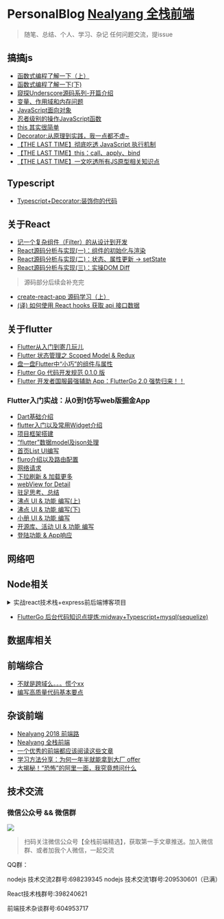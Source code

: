 # PersonalBlog [Nealyang 全栈前端](https://github.com/Nealyang/PersonalBlog/issues/46)
> 随笔、总结、个人、学习、杂记  任何问题交流，提issue


## 搞搞js

- [函数式编程了解一下（上）](./2018/函数式编程了解一下（上）.md)
- [ 函数式编程了解一下(下) ](./2018/函数式编程了解一下(下).md)
- [ 窥探Underscore源码系列-开篇介绍 ](./2018/窥探Underscore源码系列-开篇介绍.md)
- [变量、作用域和内存问题](./OnceTheBlog/变量、作用域和内存问题.md)
- [JavaScript面向对象](https://github.com/Nealyang/YOU-SHOULD-KNOW-JS/blob/master/doc/basic_js/prototype-based.md)
- [忍者级别的操作JavaScript函数](https://github.com/Nealyang/YOU-SHOULD-KNOW-JS/blob/master/doc/basic_js/%E5%BF%8D%E8%80%85%E7%BA%A7%E5%88%AB%E7%9A%84%E6%93%8D%E4%BD%9C%E5%87%BD%E6%95%B0.md)
- [this 其实很简单](https://github.com/Nealyang/YOU-SHOULD-KNOW-JS/blob/master/doc/basic_js/%E5%BD%BB%E5%BA%95%E6%98%8E%E7%99%BDthis%E6%8C%87%E5%90%91.md?1536536968756)
- [Decorator:从原理到实践，我一点都不虚~](https://github.com/Nealyang/PersonalBlog/issues/35)
- [【THE LAST TIME】彻底吃透 JavaScript 执行机制](https://github.com/Nealyang/PersonalBlog/issues/55)
- [【THE LAST TIME】this：call、apply、bind](https://github.com/Nealyang/PersonalBlog/issues/56)
- [【THE LAST TIME】一文吃透所有JS原型相关知识点](https://github.com/Nealyang/PersonalBlog/issues/57)

## Typescript
- [Typescript+Decorator:装饰你的代码](https://github.com/Nealyang/PersonalBlog/issues/59)

## 关于React
- [记一个复杂组件（Filter）的从设计到开发](https://github.com/Nealyang/PersonalBlog/issues/47)
- [ React源码分析与实现(一)：组件的初始化与渲染 ](./2018/React源码分析与实现(一)：组件的初始化与渲染.md)
- [React源码分析与实现(二)：状态、属性更新 -> setState](https://github.com/Nealyang/PersonalBlog/blob/master/2018/React%E6%BA%90%E7%A0%81%E5%88%86%E6%9E%90%E4%B8%8E%E5%AE%9E%E7%8E%B0(%E4%BA%8C)%EF%BC%9A%E7%8A%B6%E6%80%81%E3%80%81%E5%B1%9E%E6%80%A7%E6%9B%B4%E6%96%B0%20-%3E%20setState.md)
- [React源码分析与实现(三)：实操DOM Diff ](https://github.com/Nealyang/PersonalBlog/issues/2)
> 源码部分后续会补充完

- [create-react-app 源码学习（上）](https://github.com/Nealyang/PersonalBlog/issues/36)
- [(译) 如何使用 React hooks 获取 api 接口数据](https://github.com/Nealyang/PersonalBlog/issues/51)


## 关于flutter
- [Flutter从入门到寄几玩儿](https://github.com/Nealyang/PersonalBlog/issues/11)
- [Flutter 状态管理之 Scoped Model & Redux](https://github.com/Nealyang/PersonalBlog/issues/12)
- [盘一盘Flutter中“小巧”的组件与属性](https://github.com/Nealyang/PersonalBlog/issues/14)
- [Flutter Go 代码开发规范 0.1.0 版](https://github.com/Nealyang/PersonalBlog/issues/34)
- [Flutter 开发者国服最强辅助 App：FlutterGo 2.0 强势归来！！](https://github.com/Nealyang/PersonalBlog/issues/52)

### Flutter入门实战：从0到1仿写web版掘金App
- [Dart基础介绍](https://github.com/Nealyang/PersonalBlog/issues/18)
- [flutter入门以及常用Widget介绍](https://github.com/Nealyang/PersonalBlog/issues/19)
- [项目框架搭建](https://github.com/Nealyang/PersonalBlog/issues/20)
- [“flutter”数据model及json处理](https://github.com/Nealyang/PersonalBlog/issues/21)
- [首页List UI编写](https://github.com/Nealyang/PersonalBlog/issues/22)
- [fluro介绍以及路由配置](https://github.com/Nealyang/PersonalBlog/issues/23)
- [网络请求](https://github.com/Nealyang/PersonalBlog/issues/24)
- [下拉刷新 & 加载更多](https://github.com/Nealyang/PersonalBlog/issues/25)
- [webView for Detail](https://github.com/Nealyang/PersonalBlog/issues/26)
- [驻足思考、总结](https://github.com/Nealyang/PersonalBlog/issues/27)
- [沸点 UI & 功能 编写(上)](https://github.com/Nealyang/PersonalBlog/issues/28)
- [沸点 UI & 功能 编写(下)](https://github.com/Nealyang/PersonalBlog/issues/29)
- [小册 UI & 功能 编写](https://github.com/Nealyang/PersonalBlog/issues/30)
- [开源库、活动 UI & 功能 编写](https://github.com/Nealyang/PersonalBlog/issues/31)
- [登陆功能 & App响应](https://github.com/Nealyang/PersonalBlog/issues/32)


## 网络吧

## Node相关

<details>
<summary>实战react技术栈+express前后端博客项目</summary>
<pre>

<a href="https://github.com/Nealyang/React-Express-Blog-Demo/tree/master/record/doc/00_预热一波.md">预热一波</a>

<a href="https://github.com/Nealyang/React-Express-Blog-Demo/tree/master/record/doc/01_整体项目结构搭建、state状态树设计.md">整体项目结构搭建、state状态树设计</a>

<a href="https://github.com/Nealyang/React-Express-Blog-Demo/tree/master/record/doc/03_后端路由、代理以及静态资源托管等其他配置说明.md">后端路由、代理以及静态资源托管等其他配置说明</a>

<a href="https://github.com/Nealyang/React-Express-Blog-Demo/tree/master/record/doc/04_博客首页代码编写以及redux-saga组织.md">博客首页代码编写以及redux-saga组织</a>

<a href="https://github.com/Nealyang/React-Express-Blog-Demo/tree/master/record/doc/05_前后端实现登录功能.md">前后端实现登录功能</a>

<a href="https://github.com/Nealyang/React-Express-Blog-Demo/tree/master/record/doc/06_使用session实现免登陆+管理后台权限验证.md">使用session实现免登陆+管理后台权限验证</a>

<a href="https://github.com/Nealyang/React-Express-Blog-Demo/tree/master/record/doc/07_前端管理界面用户查看功能+后端对应接口开发.md">前端管理界面用户查看功能+后端对应接口开发</a>

<a href="https://github.com/Nealyang/React-Express-Blog-Demo/tree/master/record/doc/08_前端管理界面标签管理功能+后端对应接口开发.md">前端管理界面标签管理功能+后端对应接口开发</a>

<a href="https://github.com/Nealyang/React-Express-Blog-Demo/tree/master/record/doc/09_前端管理界面发表文章功能+后端对应接口.md">前端管理界面发表文章功能+后端对应接口</a>

<a href="https://github.com/Nealyang/React-Express-Blog-Demo/tree/master/record/doc/10_前端文章列表、路由控制以及对应后端文章管理开发.md">前端文章列表、路由控制以及对应后端文章管理开发</a>

<a href="https://github.com/Nealyang/React-Express-Blog-Demo/tree/master/record/doc/11_前端文章管理部分完善（修改、预览功能）.md">前端文章管理部分完善（修改、预览功能）</a>

<a href="https://github.com/jawil/blog/issues/7">pm2的使用说明</a>
</pre>
</details>

- [FlutterGo 后台代码知识点提炼:midway+Typescript+mysql(sequelize)](https://github.com/Nealyang/PersonalBlog/issues/54)

## 数据库相关

## 前端综合
- [不就是跨域么。。。慌个xx](https://github.com/Nealyang/YOU-SHOULD-KNOW-JS/blob/master/doc/basic_js/JavaScript%E4%B8%AD%E7%9A%84%E8%B7%A8%E5%9F%9F%E6%80%BB%E7%BB%93.md?1536536995051)
- [编写高质量代码基本要点](./OnceTheBlog/编写高质量代码基本要点.md)

## 杂谈前端

- [Nealyang 2018 前端路](https://github.com/Nealyang/PersonalBlog/issues/13)
- [Nealyang 全栈前端](https://github.com/Nealyang/PersonalBlog/issues/46)
- [一个优秀的前端都应该阅读这些文章](https://github.com/Nealyang/PersonalBlog/issues/48)
- [学习方法分享：为何一年半就能拿到大厂 offer](https://github.com/Nealyang/PersonalBlog/issues/49)
- [大揭秘！“恐怖”的阿里一面，我究竟想问什么](https://github.com/Nealyang/PersonalBlog/issues/50)

## 技术交流

### 微信公众号 && 微信群

![](https://img.alicdn.com/tfs/TB1Ec3uq8r0gK0jSZFnXXbRRXXa-681-378.gif)

> 扫码关注微信公众号【全栈前端精选】，获取第一手文章推送。加入微信群、或者加我个人微信，一起交流

QQ群：

nodejs 技术交流2群号:698239345
nodejs 技术交流1群号:209530601（已满）

React技术栈群号:398240621

前端技术杂谈群号:604953717
